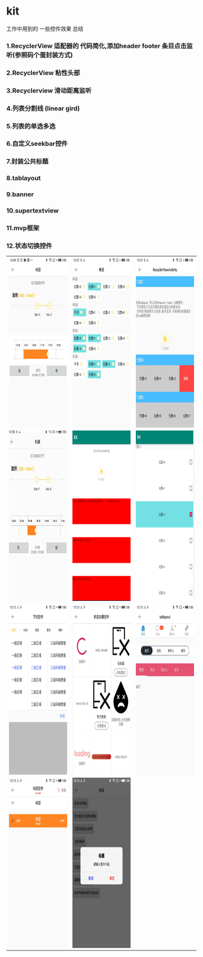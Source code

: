 # kit
工作中用到的 一些控件效果 总结

### 1.RecyclerView  适配器的 代码简化,添加header  footer  条目点击监听(参照码个蛋封装方式)
### 2.RecyclerView 粘性头部
### 3.Recyclerview 滑动距离监听
### 4.列表分割线   (linear  gird)
### 5.列表的单选多选
### 6.自定义seekbar控件
### 7.封装公共标题
### 8.tablayout
### 9.banner
### 10.supertextview
### 11.mvp框架
### 12.状态切换控件


<table align="center">
    <tr align="center">
      <td><img src="https://github.com/liuzeze/kit/blob/master/doc/1.jpg" width="280" height="450"/></td>
        <td><img src="https://github.com/liuzeze/kit/blob/master/doc/2.jpg" width="280" height="450"/></td>
         <td><img src="https://github.com/liuzeze/kit/blob/master/doc/3.jpg" width="280" height="450"/></td>
    </tr>
        <tr align="center">
           <td><img src="https://github.com/liuzeze/kit/blob/master/doc/4.gif" width="280" height="450"/></td>
         <td><img src="https://github.com/liuzeze/kit/blob/master/doc/5.png" width="280" height="450"/></td>
         <td><img src="https://github.com/liuzeze/kit/blob/master/doc/6.png" width="280" height="450"/></td>
    </tr> 
    </tr>
        <tr align="center">
           <td><img src="https://github.com/liuzeze/kit/blob/master/doc/7.jpg" width="280" height="450"/></td>
         <td><img src="https://github.com/liuzeze/kit/blob/master/doc/8.jpg" width="280" height="450"/></td>
         <td><img src="https://github.com/liuzeze/kit/blob/master/doc/9.jpg" width="280" height="450"/></td>
    </tr>
      </tr>
            <tr align="center">
               <td><img src="https://github.com/liuzeze/kit/blob/master/doc/10.jpg" width="280" height="450"/></td>
             <td><img src="https://github.com/liuzeze/kit/blob/master/doc/11.jpg" width="280" height="450"/></td>
        </tr>
</table>


